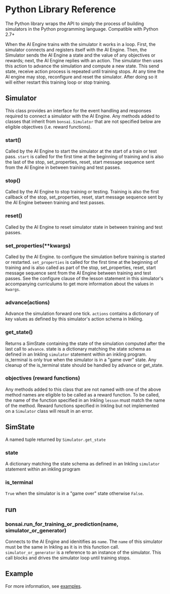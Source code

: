 # Python Library Reference

The Python library wraps the API to simply the process of building simulators
in the Python programming language.  Compatible with Python 2.7+

When the AI Engine trains with the simulator it works in a loop. First, the
simulator connects and registers itself with the AI Engine. Then, the Simulator
sends the AI Engine a state and the value of any objectives or rewards; next,
the AI Engine replies with an action. The simulator then uses this action to
advance the simulation and compute a new state. This send state, receive action
process is repeated until training stops.  At any time the AI engine may stop,
reconfigure and reset the simulator.  After doing so it will either restart
this training loop or stop training.


## Simulator

This class provides an interface for the event handling and responses required
to connect a simulator with the AI Engine.  Any methods added to classes that
inherit from `bonsai.Simulator` that are not specified below are eligible
objectives (i.e. reward functions).


### start()

Called by the AI Engine to start the simulator at the start of a train or test
pass.  `start` is called for the first time at the beginning of training and is
also the last of the stop, set_properties, reset, start message sequence sent
from the AI Engine in between training and test passes.


### stop()

Called by the AI Engine to stop training or testing. Training is also the first
callback of the stop, set_properties, reset, start message sequence sent by the
AI Engine between training and test passes.


### reset()

Called by the AI Engine to reset simulator state in between training and test
passes.


### set_properties(**kwargs)

Called by the AI Engine. to configure the simulation before training is started
or restarted. `set_properties` is called for the first time at the beginning of
training and is also called as part of the stop, set_properties, reset, start
message sequence sent from the AI Engine between training and test passes. See
the configure clause of the lesson statement in this simulator's accompanying
curriculums to get more information about the values in `kwargs`.


### advance(actions)

Advance the simulation forward one tick. `actions` contains a dictionary of key
values as defined by this simulator's action schema in Inkling.


### get_state()

Returns a SimState containing the state of the simulation computed after the
last call to `advance`. state is a dictionary matching the state schema as
defined in an Inkling `simulator` statement within an inkling program.
is_terminal is only true when the simulator is in a "game over" state. Any
cleanup of the is_terminal state should be handled by advance or get_state.


### objectives (reward functions)

Any methods added to this class that are not named with one of the above
method names are eligible to be called as a reward function.  To be called,
the name of the function specified in an Inkling `lesson` must match the name
of the method.  Reward functions specified in Inkling but not implemented on a
`Simulator` class will result in an error.

## SimState

A named tuple returned by `Simulator.get_state`


### state

A dictionary matching the state schema as defined in an Inkling `simulator`
statement within an inkling program


### is_terminal

`True` when the simulator is in a "game over" state otherwise `False`.


## run

### bonsai.run_for_training_or_prediction(name, simulator_or_generator)

Connects to the AI Engine and idenitifies as `name`. The `name` of this
simulator must be the same in Inkling as it is in this function call.
`simulator_or_generator` is a reference to an instance of the simulator. This
call blocks and drives the simulator loop until training stops.


## Example

For more information, see [examples][1].


[1]: ../examples.html

